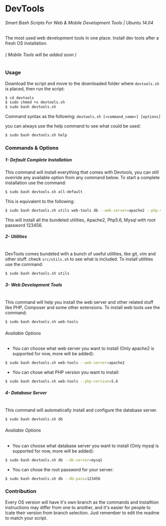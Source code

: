 # DevTools
###### Smart Bash Scripts For Web &amp; Mobile Development Tools | Ubuntu 14.04
The most used web development tools in one place. Install dev tools after a fresh OS installation.
###### ( Mobile Tools will be added soon )
#
### Usage
Download the script and move to the downloaded folder where `devtools.sh` is placed, then run the script:
```sh
$ cd devtools
$ sudo chmod +x devtools.sh
$ sudo bash devtools.sh
```
Command syntax as the following:
` devtools.sh [<command_name>] [options] `

you can always use the help command to see what could be used:
```sh
$ sudo bash devtools.sh help
```

### Commands &amp; Options
##### 1- Default Complete Installation
This command will install everything that comes with Devtools, you can still override any available option from any command below.
To start a complete installation use the command:
```sh
$ sudo bash devtools.sh all-default
```
This is equivalent to the following:
```sh
$ sudo bash devtools.sh utils web-tools db --web-server=apache2 --php-version=5.6 --db-server=mysql --db-pass=123456
```
This will install all the bundeled utilities, Apache2, Php5.6, Mysql with root password 123456.

##### 2- Utilities
#
DevTools comes bundeled with a bunch of useful utilities, like git, vim and other stuff. check ` src/utils.sh ` to see what is included.
To install utilities use the command:
```sh
$ sudo bash devtools.sh utils
```

##### 3- Web Development Tools
#
This command will help you install the web server and other related stuff like PHP, Composer and some other extensions.
To install web tools use the command:
```sh
$ sudo bash devtools.sh web-tools
```
###### Available Options
- You can choose what web server you want to install (Only apache2 is supported for now, more will be added):
```sh
$ sudo bash devtools.sh web-tools --web-server=apache2
```
- You can chose what PHP version you want to install:
```sh
$ sudo bash devtools.sh web-tools --php-version=5.6
```
##### 4- Database Server
#
This command will automatically install and configure the database server.
```sh
$ sudo bash devtools.sh db
```
###### Available Options
- You can choose what database server you want to install (Only mysql is supported for now, more will be added):
```sh
$ sudo bash devtools.sh db --db-server=mysql
```
- You can chose the root password for your server:
```sh
$ sudo bash devtools.sh db --db-pass=123456
```
### Contribution
Every OS version will have it's own branch as the commands and installtion instructions may differ from one to another, and it's easier for people to lcate their version from branch selection. Just remember to edit the readme to match your script.
